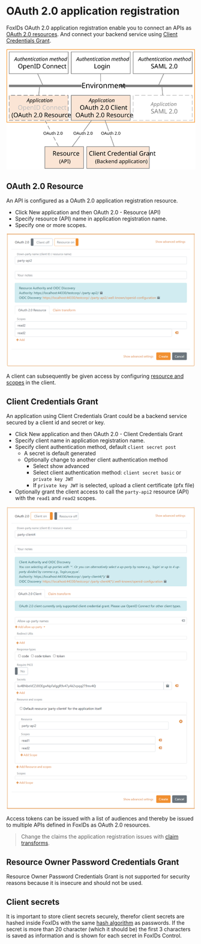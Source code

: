 ﻿# OAuth 2.0 application registration

FoxIDs OAuth 2.0 application registration enable you to connect an APIs as [OAuth 2.0 resources](#oauth-20-resource). And connect your backend service using [Client Credentials Grant](#client-credentials-grant).

![FoxIDs OAuth 2.0 application registration](images/connections-app-reg-oauth.svg)

## OAuth 2.0 Resource
An API is configured as a OAuth 2.0 application registration resource.

- Click New application and then OAuth 2.0 - Resource (API)
- Specify resource (API) name in application registration name.
- Specify one or more scopes.

![Resource with scopes](images/configure-oauth-resource.png)

A client can subsequently be given access by configuring [resource and scopes](app-reg-oidc.md#resource-and-scopes) in the client.

## Client Credentials Grant
An application using Client Credentials Grant could be a backend service secured by a client id and secret or key.

- Click New application and then OAuth 2.0 - Client Credentials Grant
- Specify client name in application registration name.
- Specify client authentication method, default `client secret post`
    - A secret is default generated
    - Optionally change to another client authentication method
      - Select show advanced
      - Select client authentication method: `client secret basic` or `private key JWT`
      - If `private key JWT` is selected, upload a client certificate (pfx file)
- Optionally grant the client access to call the `party-api2` resource (API) with the `read1` and `read2` scopes.

![Configure Client Credentials Grant](images/configure-client-credentials-grant.png)

Access tokens can be issued with a list of audiences and thereby be issued to multiple APIs defined in FoxIDs as OAuth 2.0 resources.

> Change the claims the application registration issues with [claim transforms](claim-transform.md).

## Resource Owner Password Credentials Grant
Resource Owner Password Credentials Grant is not supported for security reasons because it is insecure and should not be used.

## Client secrets
It is important to store client secrets securely, therefor client secrets are hashed inside FoxIDs with the same [hash algorithm](login.md#password-hash) as passwords. If the secret is more than 20 character (which it should be) the first 3 characters is saved as information and is shown for each secret in FoxIDs Control. 
